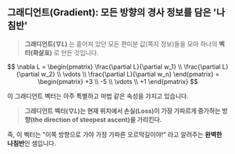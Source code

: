 ## 그래디언트(Gradient): 모든 방향의 경사 정보를 담은 '나침반'

> **그래디언트($\nabla L$)** 는 흩어져 있던 모든 편미분 값(쪽지 정보)들을 모아 하나의 **벡터(화살표)** 로 만든 것입니다.

$$
\nabla L = \begin{pmatrix} \frac{\partial L}{\partial w_1} \\ \frac{\partial L}{\partial w_2} \\ \vdots \\ \frac{\partial L}{\partial w_n} \end{pmatrix} = \begin{pmatrix} +3 \\ -5 \\ \vdots \\ +1 \end{pmatrix}
$$

이 그래디언트 벡터는 아주 특별하고 마법 같은 속성을 가지고 있습니다.

> **그래디언트 벡터($\nabla L$)는 현재 위치에서 손실(Loss)이 가장 가파르게 증가하는 방향(the direction of steepest ascent)을 가리킨다.**

즉, 이 벡터는 "이쪽 방향으로 가야 가장 가파른 오르막길이야!" 라고 알려주는 **완벽한 나침반**인 셈입니다.
